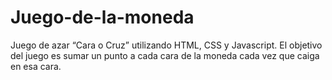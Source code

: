 # Juego-de-la-moneda
Juego de azar “Cara o Cruz” utilizando HTML, CSS y Javascript.
El objetivo del juego es sumar un punto a cada cara de la moneda cada vez que caiga en esa cara.
